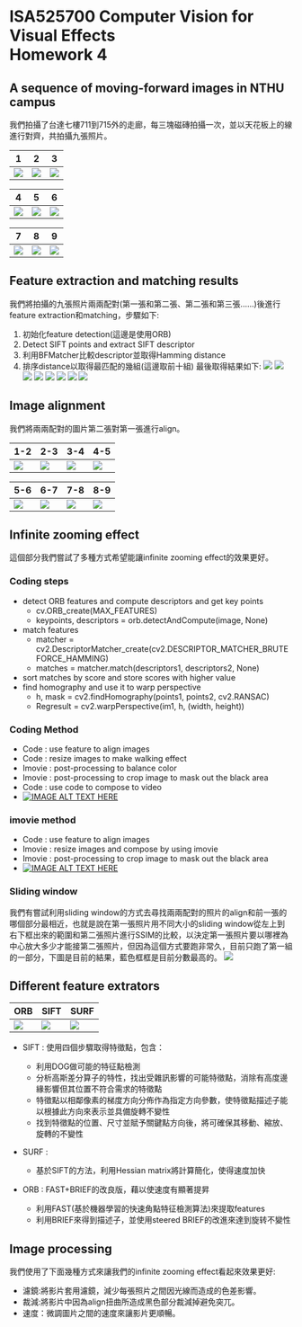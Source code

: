 ISA525700 Computer Vision for Visual Effects<br/>Homework 4
===

## A sequence of moving-forward images in NTHU campus
我們拍攝了台達七樓711到715外的走廊，每三塊磁磚拍攝一次，並以天花板上的線進行對齊，共拍攝九張照片。

|1|2|3|
|---|---|---|
|![](https://i.imgur.com/KDrpTq5.jpg)|![](https://i.imgur.com/2pPvRcn.jpg)|![](https://i.imgur.com/6g2tlEk.jpg)|

|4|5|6|
|---|---|---|
|![](https://i.imgur.com/8RGm1pw.jpg)|![](https://i.imgur.com/bCrvq77.jpg)|![](https://i.imgur.com/LPvUSx5.jpg)|

|7|8|9|
|---|---|---|
|![](https://i.imgur.com/n05dRMI.jpg)|![](https://i.imgur.com/kc2h7rP.jpg)|![](https://i.imgur.com/hSe8PtY.jpg)|

## Feature extraction and matching results
我們將拍攝的九張照片兩兩配對(第一張和第二張、第二張和第三張......)後進行feature extraction和matching，步驟如下:
1. 初始化feature detection(這邊是使用ORB)
2. Detect SIFT points and extract SIFT descriptor
3. 利用BFMatcher比較descriptor並取得Hamming distance
4. 排序distance以取得最匹配的幾組(這邊取前十組)
最後取得結果如下:
![](https://i.imgur.com/mcN10bz.png)
![](https://i.imgur.com/ey2Kd9b.png)
![](https://i.imgur.com/oTYdt0N.png)
![](https://i.imgur.com/lN4jzj2.png)
![](https://i.imgur.com/56Fn7NL.png)
![](https://i.imgur.com/keCB1al.png)
![](https://i.imgur.com/FehRqyB.png)
![](https://i.imgur.com/8d93i3w.png)

## Image alignment
我們將兩兩配對的圖片第二張對第一張進行align。

|1-2|2-3|3-4|4-5|
|---|---|---|---|
|![](https://i.imgur.com/4Akbh5E.jpg)|![](https://i.imgur.com/Ainh1XE.jpg)|![](https://i.imgur.com/qqXs6BI.png)|![](https://i.imgur.com/rnsBnYH.jpg)|

|5-6|6-7|7-8|8-9|
|---|---|---|---|
|![](https://i.imgur.com/c6y15zP.jpg)|![](https://i.imgur.com/FD8Y18A.jpg)|![](https://i.imgur.com/NknqSel.jpg)|![](https://i.imgur.com/gvGnQSo.jpg)|

## Infinite zooming effect
這個部分我們嘗試了多種方式希望能讓infinite zooming effect的效果更好。

### Coding steps

- detect ORB features and compute descriptors and get key points
    - cv.ORB_create(MAX_FEATURES)
    - keypoints, descriptors = orb.detectAndCompute(image, None)
- match features
    - matcher = cv2.DescriptorMatcher_create(cv2.DESCRIPTOR_MATCHER_BRUTEFORCE_HAMMING)
    -    matches = matcher.match(descriptors1, descriptors2, None)
- sort matches by score and store scores with higher value
- find homography and use it to warp perspective
    - h, mask = cv2.findHomography(points1, points2, cv2.RANSAC)
    - Regresult = cv2.warpPerspective(im1, h, (width, height))

### Coding Method
- Code : use feature to align images
- Code : resize images to make walking effect
- Imovie : post-processing to balance color
- Imovie : post-processing to crop image to mask out the black area
- Code : use code to compose to video
- [![IMAGE ALT TEXT HERE](https://img.youtube.com/vi/uwnE0OWCgCA/0.jpg)](https://youtu.be/uwnE0OWCgCA)

### imovie method
- Code : use feature to align images
- Imovie : resize images and compose by using imovie
- Imovie : post-processing to crop image to mask out the black area
- [![IMAGE ALT TEXT HERE](https://img.youtube.com/vi/IpE5RzB1NP8/0.jpg)](https://youtu.be/IpE5RzB1NP8)

### Sliding window
我們有嘗試利用sliding window的方式去尋找兩兩配對的照片的align和前一張的哪個部分最相近，也就是說在第一張照片用不同大小的sliding window從左上到右下框出來的範圍和第二張照片進行SSIM的比較，以決定第一張照片要以哪裡為中心放大多少才能接第二張照片，但因為這個方式要跑非常久，目前只跑了第一組的一部分，下圖是目前的結果，藍色框框是目前分數最高的。
![](https://i.imgur.com/gbrKGlR.jpg)

## Different feature extrators
|ORB|SIFT|SURF|
|---|---|---|
|![](https://i.imgur.com/43Ukupv.jpg)|![](https://i.imgur.com/RiTeCUY.jpg)|![](https://i.imgur.com/0hiwfxx.jpg)|

- SIFT : 使用四個步驟取得特徵點，包含：
    - 利用DOG做可能的特征點檢測
    - 分析高斯差分算子的特性，找出受雜訊影響的可能特徵點，消除有高度邊緣影響但其位置不符合需求的特徵點
    - 特徵點以相鄰像素的梯度方向分佈作為指定方向參數，使特徵點描述子能以根據此方向來表示並具備旋轉不變性
    - 找到特徵點的位置、尺寸並賦予關鍵點方向後，將可確保其移動、縮放、旋轉的不變性

- SURF :
    - 基於SIFT的方法，利用Hessian matrix將計算簡化，使得速度加快

- ORB : FAST+BRIEF的改良版，藉以使速度有顯著提昇
    - 利用FAST(基於機器學習的快速角點特征檢測算法)來提取features
    - 利用BRIEF來得到描述子，並使用steered BRIEF的改進來達到旋转不變性

## Image processing
我們使用了下面幾種方式來讓我們的infinite zooming effect看起來效果更好:
- 濾鏡:將影片套用濾鏡，減少每張照片之間因光線而造成的色差影響。
- 裁減:將影片中因為align扭曲所造成黑色部分裁減掉避免突兀。
- 速度：微調圖片之間的速度來讓影片更順暢。


